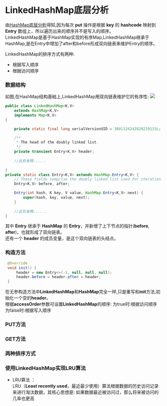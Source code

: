 # LinkedHashMap底层分析

由[HashMap底层分析](https://github.com/changeandlove/java-base_core/tree/master/docs/collections/HashMap.md)得知,因为每次 **put** 操作是根据 **key** 的 **hashcode** 映射到 **Entry** 数组上，所以遍历出来的顺序并不是写入的顺序。  
LinkedHashMap是基于HashMap实现的有序Map,LinkedHashMap继承于HashMap,是在Entry中增加了after和before形成双向链表来维护Entry的顺序。  

LinkedHashMap的排序方式有两种:
- 根据写入顺序
- 根据访问顺序

### 数据结构
如图,在HashMap结构基础上,LinkedHashMap用双向链表维护它的有序性:
![](https://github.com/changeandlove/java-base_core/blob/master/picture/collection/linkedHashMap_data_strcture.jpg)

```java
public class LinkedHashMap<K,V>
    extends HashMap<K,V>
    implements Map<K,V>
{

    private static final long serialVersionUID = 3801124242820219131L;

    /**
     * The head of the doubly linked list.
     */
    private transient Entry<K,V> header;
    
    //此处省略......
    
}
private static class Entry<K,V> extends HashMap.Entry<K,V> { 
    // These fields comprise the doubly linked list used for iteration.
    Entry<K,V> before, after;

    Entry(int hash, K key, V value, HashMap.Entry<K,V> next) {
        super(hash, key, value, next); 
    }
    
    //此处省略......
}
```

其中 **Entry** 继承于 **HashMap** 的 **Entry**，并新增了上下节点的指针(**before**, **after**)，也就形成了双向链表。  
还有一个 **header** 的成员变量，是这个双向链表的头结点。
### 构造方法
```java
 @Override
 void init() {
     header = new Entry<>(-1, null, null, null);
     header.before = header.after = header;
 }
```
在无参构造方法中**LinkedHashMap**和**HashMap**完全一样,只是重写和**init**方法,初始化一个空的**header**。  
根据**accessOrder**参数可设置**LinkedHashMap**的顺序:
为true时:根据访问顺序  
为false时:根据写入顺序
### PUT方法

### GET方法

### 两种排序方式

### 使用LinkedHashMap实现LRU算法
- LRU算法 ：  
LRU（**Least recently used**，最近最少使用）算法根据数据的历史访问记录来进行淘汰数据，其核心思想是: 如果数据最近被访问过，那么将来被访问的几率也更高 

